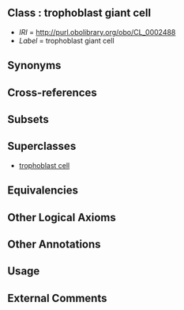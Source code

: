 
## Class : trophoblast giant cell

 * *IRI* = http://purl.obolibrary.org/obo/CL_0002488
 * *Label* = trophoblast giant cell

## Synonyms


## Cross-references


## Subsets


## Superclasses

 * [trophoblast cell](../../CL/51/CL_0000351.md)

## Equivalencies


## Other Logical Axioms


## Other Annotations


## Usage


## External Comments

